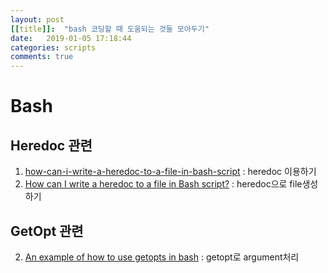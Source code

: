 ```yaml
---
layout: post
[[title]]:  "bash 코딩할 때 도움되는 것들 모아두기"
date:   2019-01-05 17:18:44
categories: scripts
comments: true
---
```


# Bash
 
## Heredoc 관련

1. [how-can-i-write-a-heredoc-to-a-file-in-bash-script](https://stackoverflow.com/questions/2953081/how-can-i-write-a-heredoc-to-a-file-in-bash-script) : heredoc 이용하기
2. [How can I write a heredoc to a file in Bash script?](https://stackoverflow.com/questions/2953081/how-can-i-write-a-heredoc-to-a-file-in-bash-script) : heredoc으로 file생성하기



## GetOpt 관련
 
2. [An example of how to use getopts in bash](https://stackoverflow.com/questions/16483119/an-example-of-how-to-use-getopts-in-bash) : getopt로 argument처리

